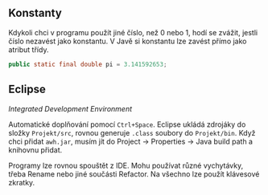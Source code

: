 ## Konstanty
Kdykoli chci v programu použít jiné číslo, než 0 nebo 1, hodí se zvážit, jestli číslo nezavést jako konstantu. V Javě si konstantu lze zavést přímo jako atribut třídy.

```java
public static final double pi = 3.141592653;
```

## Eclipse
*Integrated Development Environment*

Automatické doplňování pomocí `Ctrl+Space`. Eclipse ukládá zdrojáky do složky `Projekt/src`, rovnou generuje `.class` soubory do `Projekt/bin`.
Když chci přidat `awh.jar`, musím jít do Project -> Properties -> Java build path a knihovnu přidat.

Programy lze rovnou spouštět z IDE. Mohu používat různé vychytávky, třeba Rename nebo jiné součásti Refactor. Na všechno lze použít klávesové zkratky.

